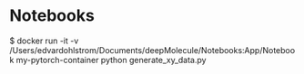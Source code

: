 # Notebooks

$ docker run -it -v /Users/edvardohlstrom/Documents/deepMolecule/Notebooks:App/Notebook my-pytorch-container python generate_xy_data.py
